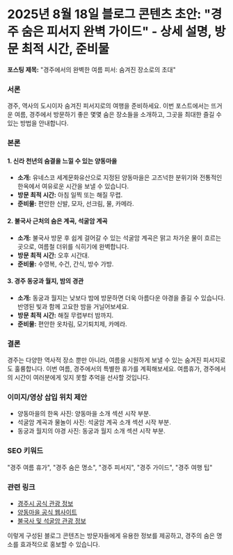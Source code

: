 # 2025년 8월 18일 블로그 콘텐츠 초안: "경주 숨은 피서지 완벽 가이드" - 상세 설명, 방문 최적 시간, 준비물

**포스팅 제목:** "경주에서의 완벽한 여름 피서: 숨겨진 장소로의 초대"

### 서론
경주, 역사의 도시이자 숨겨진 피서지로의 여행을 준비하세요. 이번 포스트에서는 뜨거운 여름, 경주에서 방문하기 좋은 몇몇 숨은 장소들을 소개하고, 그곳을 최대한 즐길 수 있는 방법을 안내합니다.

### 본론

#### 1. 신라 천년의 숨결을 느낄 수 있는 양동마을
- **소개:** 유네스코 세계문화유산으로 지정된 양동마을은 고즈넉한 분위기와 전통적인 한옥에서 여유로운 시간을 보낼 수 있습니다.
- **방문 최적 시간:** 아침 일찍 또는 해질 무렵.
- **준비물:** 편안한 신발, 모자, 선크림, 물, 카메라.

#### 2. 불국사 근처의 숨은 계곡, 석굴암 계곡
- **소개:** 불국사 방문 후 쉽게 걸어갈 수 있는 석굴암 계곡은 맑고 차가운 물이 흐르는 곳으로, 여름철 더위를 식히기에 완벽합니다.
- **방문 최적 시간:** 오후 시간대.
- **준비물:** 수영복, 수건, 간식, 방수 가방.

#### 3. 경주 동궁과 월지, 밤의 경관
- **소개:** 동궁과 월지는 낮보다 밤에 방문하면 더욱 아름다운 야경을 즐길 수 있습니다. 반영된 빛과 함께 고요한 밤을 거닐어보세요.
- **방문 최적 시간:** 해질 무렵부터 밤까지.
- **준비물:** 편안한 옷차림, 모기퇴치제, 카메라.

### 결론
경주는 다양한 역사적 장소 뿐만 아니라, 여름을 시원하게 보낼 수 있는 숨겨진 피서지로도 훌륭합니다. 이번 여름, 경주에서의 특별한 휴가를 계획해보세요. 여름휴가, 경주에서의 시간이 여러분에게 잊지 못할 추억을 선사할 것입니다.

### 이미지/영상 삽입 위치 제안
- 양동마을의 한옥 사진: 양동마을 소개 섹션 시작 부분.
- 석굴암 계곡과 물놀이 사진: 석굴암 계곡 소개 섹션 시작 부분.
- 동궁과 월지의 야경 사진: 동궁과 월지 소개 섹션 시작 부분.

### SEO 키워드
"경주 여름 휴가", "경주 숨은 명소", "경주 피서지", "경주 가이드", "경주 여행 팁"

### 관련 링크
- [경주시 공식 관광 정보](http://www.gyeongju.go.kr/)
- [양동마을 공식 웹사이트](http://www.yangdong.or.kr/)
- [불국사 및 석굴암 관광 정보](https://www.bulguksa.or.kr/)

이렇게 구성된 블로그 콘텐츠는 방문자들에게 유용한 정보를 제공하고, 경주의 숨은 명소를 효과적으로 홍보할 수 있습니다.